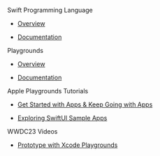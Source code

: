 Swift Programming Language

* [Overview](https://developer.apple.com/swift/)

* [Documentation](https://docs.swift.org/swift-book/documentation/the-swift-programming-language/)

Playgrounds

* [Overview](https://developer.apple.com/swift-playgrounds/)

* [Documentation](https://developer.apple.com/documentation/swift-playgrounds)

Apple Playgrounds Tutorials

* [Get Started with Apps & Keep Going with Apps](https://support.apple.com/en-am/guide/playgrounds-ipad/itc2b8af4dg8/ipados)

* [Exploring SwiftUI Sample Apps](https://developer.apple.com/tutorials/Sample-Apps)

WWDC23 Videos

* [Prototype with Xcode Playgrounds](https://developer.apple.com/videos/play/wwdc2023/10250/)
